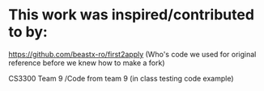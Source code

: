 # This work was inspired/contributed to by:
https://github.com/beastx-ro/first2apply
(Who's code we used for original reference before we knew how to make a fork)

CS3300 Team 9 /Code from team 9
(in class testing code example)